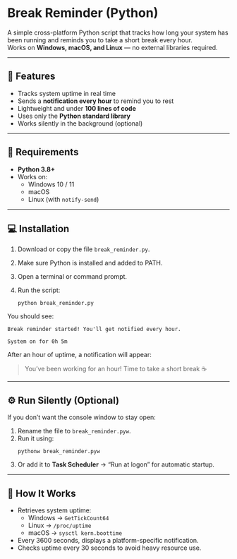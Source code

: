 # Break Reminder (Python)

A simple cross-platform Python script that tracks how long your system has been running and reminds you to take a short break every hour.  
Works on **Windows, macOS, and Linux** — no external libraries required.

---

## 🚀 Features
- Tracks system uptime in real time  
- Sends a **notification every hour** to remind you to rest  
- Lightweight and under **100 lines of code**  
- Uses only the **Python standard library**  
- Works silently in the background (optional)

---

## 🧩 Requirements
- **Python 3.8+**
- Works on:
  - Windows 10 / 11  
  - macOS  
  - Linux (with `notify-send`)

---

## 💻 Installation

1. Download or copy the file `break_reminder.py`.
2. Make sure Python is installed and added to PATH.
3. Open a terminal or command prompt.
4. Run the script:

   ```
   python break_reminder.py
   ```

You should see:

```
Break reminder started! You'll get notified every hour.

System on for 0h 5m
```

After an hour of uptime, a notification will appear:
> You’ve been working for an hour! Time to take a short break ☕

---

## ⚙️ Run Silently (Optional)
If you don’t want the console window to stay open:
1. Rename the file to `break_reminder.pyw`.
2. Run it using:
   ```
   pythonw break_reminder.pyw
   ```
3. Or add it to **Task Scheduler** → “Run at logon” for automatic startup.

---

## 🧠 How It Works
- Retrieves system uptime:
  - Windows → `GetTickCount64`
  - Linux → `/proc/uptime`
  - macOS → `sysctl kern.boottime`
- Every 3600 seconds, displays a platform-specific notification.
- Checks uptime every 30 seconds to avoid heavy resource use.

